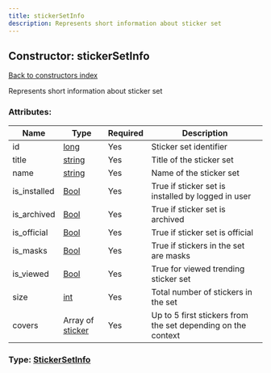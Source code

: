 ```yaml
---
title: stickerSetInfo
description: Represents short information about sticker set
---
```

## Constructor: stickerSetInfo  
[Back to constructors index](index.md)



Represents short information about sticker set

### Attributes:

| Name     |    Type       | Required | Description |
|----------|---------------|----------|-------------|
|id|[long](../types/long.md) | Yes|Sticker set identifier|
|title|[string](../types/string.md) | Yes|Title of the sticker set|
|name|[string](../types/string.md) | Yes|Name of the sticker set|
|is\_installed|[Bool](../types/Bool.md) | Yes|True if sticker set is installed by logged in user|
|is\_archived|[Bool](../types/Bool.md) | Yes|True if sticker set is archived|
|is\_official|[Bool](../types/Bool.md) | Yes|True if sticker set is official|
|is\_masks|[Bool](../types/Bool.md) | Yes|True if stickers in the set are masks|
|is\_viewed|[Bool](../types/Bool.md) | Yes|True for viewed trending sticker set|
|size|[int](../types/int.md) | Yes|Total number of stickers in the set|
|covers|Array of [sticker](../constructors/sticker.md) | Yes|Up to 5 first stickers from the set depending on the context|



### Type: [StickerSetInfo](../types/StickerSetInfo.md)


